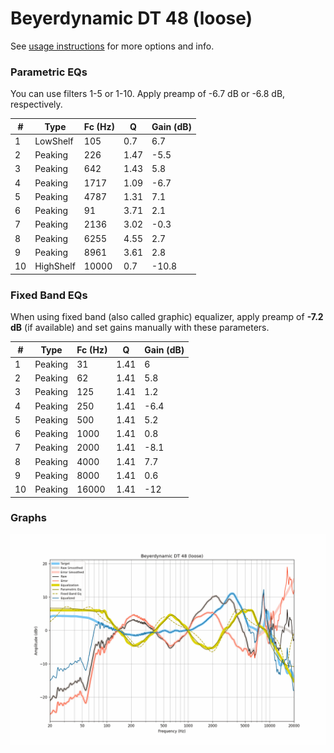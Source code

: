 # Beyerdynamic DT 48 (loose)
See [usage instructions](https://github.com/jaakkopasanen/AutoEq#usage) for more options and info.

### Parametric EQs
You can use filters 1-5 or 1-10. Apply preamp of -6.7 dB or -6.8 dB, respectively.

|   # | Type      |   Fc (Hz) |    Q |   Gain (dB) |
|-----|-----------|-----------|------|-------------|
|   1 | LowShelf  |       105 | 0.7  |         6.7 |
|   2 | Peaking   |       226 | 1.47 |        -5.5 |
|   3 | Peaking   |       642 | 1.43 |         5.8 |
|   4 | Peaking   |      1717 | 1.09 |        -6.7 |
|   5 | Peaking   |      4787 | 1.31 |         7.1 |
|   6 | Peaking   |        91 | 3.71 |         2.1 |
|   7 | Peaking   |      2136 | 3.02 |        -0.3 |
|   8 | Peaking   |      6255 | 4.55 |         2.7 |
|   9 | Peaking   |      8961 | 3.61 |         2.8 |
|  10 | HighShelf |     10000 | 0.7  |       -10.8 |

### Fixed Band EQs
When using fixed band (also called graphic) equalizer, apply preamp of **-7.2 dB** (if available) and set gains manually with these parameters.

|   # | Type    |   Fc (Hz) |    Q |   Gain (dB) |
|-----|---------|-----------|------|-------------|
|   1 | Peaking |        31 | 1.41 |         6   |
|   2 | Peaking |        62 | 1.41 |         5.8 |
|   3 | Peaking |       125 | 1.41 |         1.2 |
|   4 | Peaking |       250 | 1.41 |        -6.4 |
|   5 | Peaking |       500 | 1.41 |         5.2 |
|   6 | Peaking |      1000 | 1.41 |         0.8 |
|   7 | Peaking |      2000 | 1.41 |        -8.1 |
|   8 | Peaking |      4000 | 1.41 |         7.7 |
|   9 | Peaking |      8000 | 1.41 |         0.6 |
|  10 | Peaking |     16000 | 1.41 |       -12   |

### Graphs
![](./Beyerdynamic%20DT%2048%20(loose).png)
